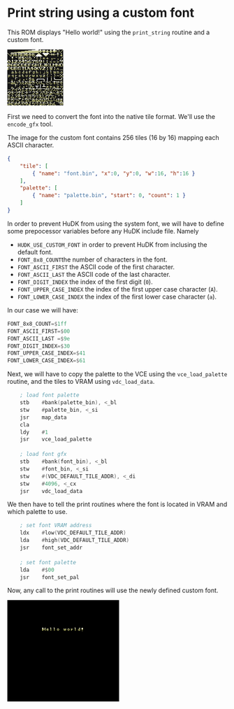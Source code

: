 # Print string using a custom font

This ROM displays "Hello world!" using the `print_string` routine and a custom font.

![custom font](../../data/2_custom_font/font.png)

First we need to convert the font into the native tile format. We'll use the `encode_gfx` tool.

The image for the custom font contains 256 tiles (16 by 16) mapping each ASCII character.
```json
{
	"tile": [
		{ "name": "font.bin", "x":0, "y":0, "w":16, "h":16 }
	],
    "palette": [
        { "name": "palette.bin", "start": 0, "count": 1 }
    ]
}
```

In order to prevent HuDK from using the system font, we will have to define some prepocessor variables before any HuDK include file.
Namely 
* `HUDK_USE_CUSTOM_FONT` in order to prevent HuDK from inclusing the default font.
* `FONT_8x8_COUNT`the number of characters in the font.
* `FONT_ASCII_FIRST` the ASCII code of the first character.
* `FONT_ASCII_LAST` the ASCII code of the last character.
* `FONT_DIGIT_INDEX` the index of the first digit (`0`). 
* `FONT_UPPER_CASE_INDEX` the index of the first upper case character (`A`). 
* `FONT_LOWER_CASE_INDEX` the index of the first lower case character (`a`). 

In our case we will have:
```asm
FONT_8x8_COUNT=$1ff
FONT_ASCII_FIRST=$00
FONT_ASCII_LAST =$9e
FONT_DIGIT_INDEX=$30
FONT_UPPER_CASE_INDEX=$41
FONT_LOWER_CASE_INDEX=$61
```
Next, we will have to copy the palette to the VCE using the `vce_load_palette` routine, and the tiles to VRAM using `vdc_load_data`.
```asm
    ; load font palette
    stb    #bank(palette_bin), <_bl
    stw    #palette_bin, <_si
    jsr    map_data
    cla
    ldy    #1
    jsr    vce_load_palette

    ; load font gfx
    stb    #bank(font_bin), <_bl
    stw    #font_bin, <_si
    stw    #(VDC_DEFAULT_TILE_ADDR), <_di
    stw    #4096, <_cx
    jsr    vdc_load_data
```

We then have to tell the print routines where the font is located in VRAM and which palette to use.
```asm
    ; set font VRAM address
    ldx    #low(VDC_DEFAULT_TILE_ADDR)
    lda    #high(VDC_DEFAULT_TILE_ADDR)
    jsr    font_set_addr

    ; set font palette
    lda    #$00
    jsr    font_set_pal
```

Now, any call to the print routines will use the newly defined custom font.

![screenshot](screenshot.png)
